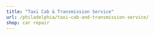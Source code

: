 ```yaml
---
title: "Taxi Cab & Transmission Service"
url: /philadelphia/taxi-cab-and-transmission-service/
shop: car repair
---
```

